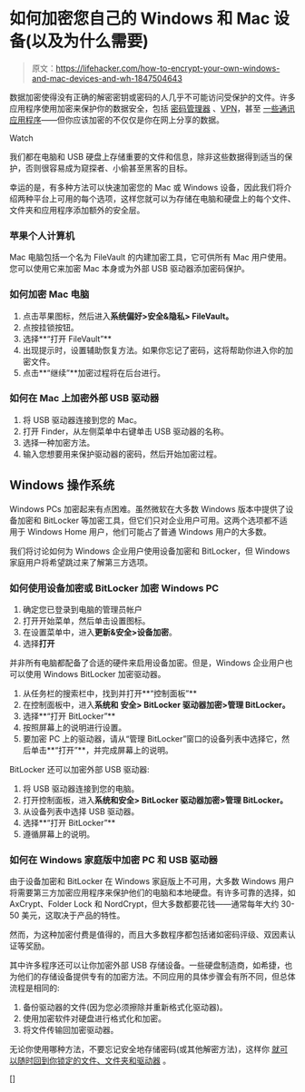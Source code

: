 # 如何加密您自己的 Windows 和 Mac 设备(以及为什么需要)

> 原文：<https://lifehacker.com/how-to-encrypt-your-own-windows-and-mac-devices-and-wh-1847504643>

数据加密使得没有正确的解密密钥或密码的人几乎不可能访问受保护的文件。许多应用程序使用加密来保护你的数据安全，包括 [密码管理器](https://lifehacker.com/how-to-get-started-with-a-password-manager-1846890484) 、[VPN](https://lifehacker.com/how-to-find-a-trustworthy-vpn-1833045522)，甚至 [一些通讯应用程序](https://lifehacker.com/for-better-privacy-use-these-apps-instead-of-whatsapp-1845551260)——但你应该加密的不仅仅是你在网上分享的数据。

Watch

我们都在电脑和 USB 硬盘上存储重要的文件和信息，除非这些数据得到适当的保护，否则很容易成为窥探者、小偷甚至黑客的目标。

幸运的是，有多种方法可以快速加密您的 Mac 或 Windows 设备，因此我们将介绍两种平台上可用的每个选项，这样您就可以为存储在电脑和硬盘上的每个文件、文件夹和应用程序添加额外的安全层。

### 苹果个人计算机

Mac 电脑包括一个名为 FileVault 的内建加密工具，它可供所有 Mac 用户使用。您可以使用它来加密 Mac 本身或为外部 USB 驱动器添加密码保护。

### 如何加密 Mac 电脑

1.  点击苹果图标，然后进入**系统偏好>安全&隐私> FileVault。**
2.  点按挂锁按钮。
3.  选择**“打开 FileVault”**
4.  出现提示时，设置辅助恢复方法。如果你忘记了密码，这将帮助你进入你的加密文件。
5.  点击**“继续”**加密过程将在后台进行。

### 如何在 Mac 上加密外部 USB 驱动器

1.  将 USB 驱动器连接到您的 Mac。
2.  打开 Finder，从左侧菜单中右键单击 USB 驱动器的名称。
3.  选择一种加密方法。
4.  输入您想要用来保护驱动器的密码，然后开始加密过程。

## Windows 操作系统

Windows PCs 加密起来有点困难。虽然微软在大多数 Windows 版本中提供了设备加密和 BitLocker 等加密工具，但它们只对企业用户可用。这两个选项都不适用于 Windows Home 用户，他们可能占了普通 Windows 用户的大多数。

我们将讨论如何为 Windows 企业用户使用设备加密和 BitLocker，但 Windows 家庭用户将希望跳过来了解第三方选项。

### 如何使用设备加密或 BitLocker 加密 Windows PC

1.  确定您已登录到电脑的管理员帐户
2.  打开开始菜单，然后单击设置图标。
3.  在设置菜单中，进入**更新&安全>设备加密**。
4.  选择**打开**

并非所有电脑都配备了合适的硬件来启用设备加密。但是，Windows 企业用户也可以使用 Windows BitLocker 加密驱动器。

1.  从任务栏的搜索栏中，找到并打开**“控制面板”**
2.  在控制面板中，进入**系统和** **安全> BitLocker 驱动器加密>管理 BitLocker。**
3.  选择**“打开 BitLocker”**
4.  按照屏幕上的说明进行设置。
5.  要加密 PC 上的驱动器，请从“管理 BitLocker”窗口的设备列表中选择它，然后单击**“打开”**，并完成屏幕上的说明。

BitLocker 还可以加密外部 USB 驱动器:

1.  将 USB 驱动器连接到您的电脑。
2.  打开控制面板，进入**系统和安全> BitLocker 驱动器加密>管理 BitLocker。**
3.  从设备列表中选择 USB 驱动器。
4.  选择**“打开 BitLocker”**
5.  遵循屏幕上的说明。

### 如何在 Windows 家庭版中加密 PC 和 USB 驱动器

由于设备加密和 BitLocker 在 Windows 家庭版上不可用，大多数 Windows 用户将需要第三方加密应用程序来保护他们的电脑和本地硬盘。有许多可靠的选择，如 AxCrypt、Folder Lock 和 NordCrypt，但大多数都要花钱——通常每年大约 30-50 美元，这取决于产品的特性。

然而，为这种加密付费是值得的，而且大多数程序都包括诸如密码评级、双因素认证等奖励。

其中许多程序还可以让你加密外部 USB 存储设备。一些硬盘制造商，如希捷，也为他们的存储设备提供专有的加密方法。不同应用的具体步骤会有所不同，但总体流程是相同的:

1.  备份驱动器的文件(因为您必须擦除并重新格式化驱动器)。
2.  使用加密软件对硬盘进行格式化和加密。
3.  将文件传输回加密驱动器。

无论你使用哪种方法，不要忘记安全地存储密码(或其他解密方法)，这样你 [就可以随时回到你锁定的文件、文件夹和驱动器](https://lifehacker.com/how-can-i-access-my-external-drive-if-bitlocker-wont-le-1846888293) 。

[]